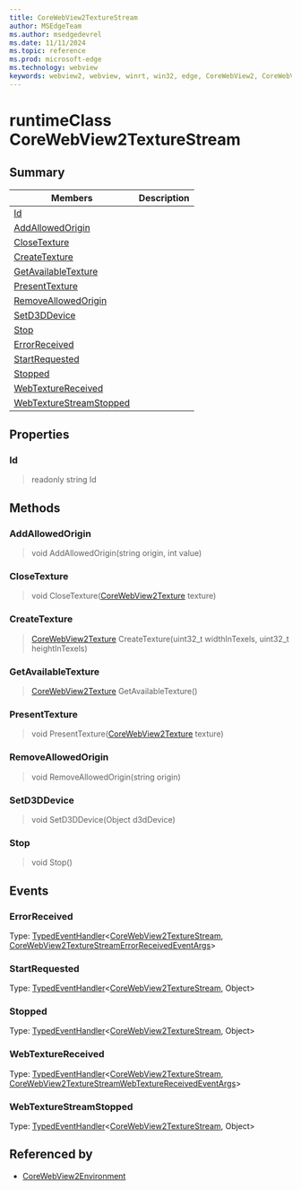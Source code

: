```yaml
---
title: CoreWebView2TextureStream
author: MSEdgeTeam
ms.author: msedgedevrel
ms.date: 11/11/2024
ms.topic: reference
ms.prod: microsoft-edge
ms.technology: webview
keywords: webview2, webview, winrt, win32, edge, CoreWebView2, CoreWebView2Controller, browser control, edge html, CoreWebView2TextureStream
---
```


# runtimeClass CoreWebView2TextureStream



## Summary

Members|Description
--|--
[Id](#id) | 
[AddAllowedOrigin](#addallowedorigin) | 
[CloseTexture](#closetexture) | 
[CreateTexture](#createtexture) | 
[GetAvailableTexture](#getavailabletexture) | 
[PresentTexture](#presenttexture) | 
[RemoveAllowedOrigin](#removeallowedorigin) | 
[SetD3DDevice](#setd3ddevice) | 
[Stop](#stop) | 
[ErrorReceived](#errorreceived) | 
[StartRequested](#startrequested) | 
[Stopped](#stopped) | 
[WebTextureReceived](#webtexturereceived) | 
[WebTextureStreamStopped](#webtexturestreamstopped) | 

## Properties

### Id

> readonly  string Id



## Methods

### AddAllowedOrigin

> void AddAllowedOrigin(string origin, int value)



### CloseTexture

> void CloseTexture([CoreWebView2Texture](corewebview2texture.md) texture)



### CreateTexture

> [CoreWebView2Texture](corewebview2texture.md) CreateTexture(uint32_t widthInTexels, uint32_t heightInTexels)



### GetAvailableTexture

> [CoreWebView2Texture](corewebview2texture.md) GetAvailableTexture()



### PresentTexture

> void PresentTexture([CoreWebView2Texture](corewebview2texture.md) texture)



### RemoveAllowedOrigin

> void RemoveAllowedOrigin(string origin)



### SetD3DDevice

> void SetD3DDevice(Object d3dDevice)



### Stop

> void Stop()




## Events

### ErrorReceived

Type: [TypedEventHandler](/uwp/api/Windows.Foundation.TypedEventHandler-2)&lt;[CoreWebView2TextureStream](corewebview2texturestream.md), [CoreWebView2TextureStreamErrorReceivedEventArgs](corewebview2texturestreamerrorreceivedeventargs.md)&gt;

### StartRequested

Type: [TypedEventHandler](/uwp/api/Windows.Foundation.TypedEventHandler-2)&lt;[CoreWebView2TextureStream](corewebview2texturestream.md), Object&gt;

### Stopped

Type: [TypedEventHandler](/uwp/api/Windows.Foundation.TypedEventHandler-2)&lt;[CoreWebView2TextureStream](corewebview2texturestream.md), Object&gt;

### WebTextureReceived

Type: [TypedEventHandler](/uwp/api/Windows.Foundation.TypedEventHandler-2)&lt;[CoreWebView2TextureStream](corewebview2texturestream.md), [CoreWebView2TextureStreamWebTextureReceivedEventArgs](corewebview2texturestreamwebtexturereceivedeventargs.md)&gt;

### WebTextureStreamStopped

Type: [TypedEventHandler](/uwp/api/Windows.Foundation.TypedEventHandler-2)&lt;[CoreWebView2TextureStream](corewebview2texturestream.md), Object&gt;



## Referenced by

- [CoreWebView2Environment](corewebview2environment.md)
